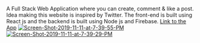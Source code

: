 A Full Stack Web Application where you can create, comment & like a post. Idea making this website is inspired by Twitter. The front-end is built using React js and the backend is built using Node js and Firebase. [Link to the App](https://social-blaze.web.app/) 
<a href="https://ibb.co/JKWqD64"><img src="https://i.ibb.co/c1Kw4fH/Screen-Shot-2019-11-11-at-7-39-55-PM.png" alt="Screen-Shot-2019-11-11-at-7-39-55-PM" border="0"></a>
<a href="https://ibb.co/Jk0c2z6"><img src="https://i.ibb.co/ggHrwDq/Screen-Shot-2019-11-11-at-7-39-29-PM.png" alt="Screen-Shot-2019-11-11-at-7-39-29-PM" border="0"></a>
